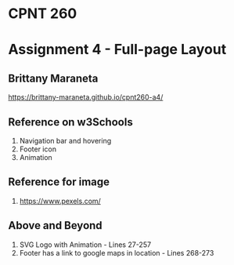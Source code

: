 # CPNT 260

# Assignment 4 - Full-page Layout

## Brittany Maraneta

https://brittany-maraneta.github.io/cpnt260-a4/

## Reference on w3Schools

1. Navigation bar and hovering
2. Footer icon
3. Animation

## Reference for image

1. https://www.pexels.com/

## Above and Beyond

1. SVG Logo with Animation - Lines 27-257
2. Footer has a link to google maps in location - Lines 268-273
